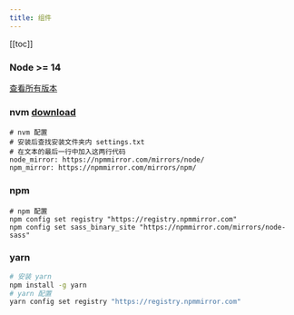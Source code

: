 ```yaml
---
title: 组件
---
```


[[toc]]

### Node >= 14

[查看所有版本](https://nodejs.org/en/download/releases/)

### nvm [download](https://github.com/nvm-sh/nvm)

```sh{4,5}
# nvm 配置
# 安装后查找安装文件夹内 settings.txt
# 在文本的最后一行中加入这两行代码
node_mirror: https://npmmirror.com/mirrors/node/
npm_mirror: https://npmmirror.com/mirrors/npm/
```

### npm

```sh{2-3}
# npm 配置
npm config set registry "https://registry.npmmirror.com"
npm config set sass_binary_site "https://npmmirror.com/mirrors/node-sass"
```

### yarn

```sh
# 安装 yarn
npm install -g yarn
# yarn 配置
yarn config set registry "https://registry.npmmirror.com"
```

